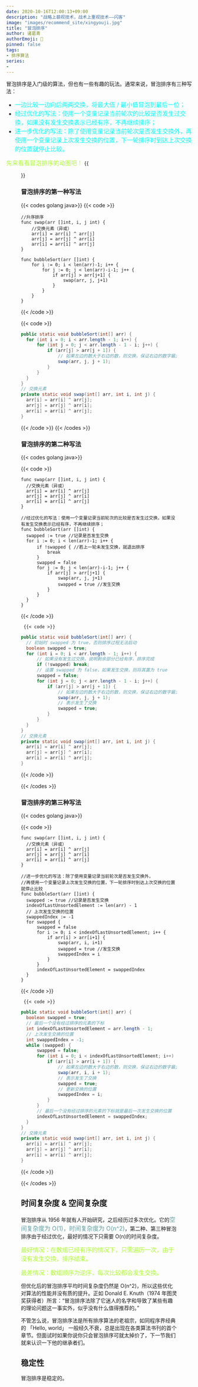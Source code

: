 ```yaml
---
date: 2020-10-16T12:00:13+09:00
description: "战略上藐视技术，战术上重视技术——闪客"
image: "images/recommend_site/xingyouji.jpg"
title: "冒泡排序"
author: 诸葛青
authorEmoji: 🤖
pinned: false
tags:
- 排序算法
series:
-   
---
```

冒泡排序是入门级的算法，但也有一些有趣的玩法。通常来说，冒泡排序有三种写法：
* <font color=Aqua size=3 >一边比较一边向后两两交换，将最大值 / 最小值冒泡到最后一位；</font>
* <font color=Aqua size=3 >经过优化的写法：使用一个变量记录当前轮次的比较是否发生过交换，如果没有发生交换表示已经有序，不再继续排序；</font>
* <font color=Aqua size=3 >进一步优化的写法：除了使用变量记录当前轮次是否发生交换外，再使用一个变量记录上次发生交换的位置，下一轮排序时到达上次交换的位置就停止比较。</font>

<font color=GreenYellow size=3 >先来看看冒泡排序的动图吧！</font>
{{<figure src="/images/sort_gif/BUB.gif">}}

### 冒泡排序的第一种写法

{{< codes golang java>}}
  {{< code >}}
```golang
//升序排序
func swap(arr []int, i, j int) {
	//交换元素（异或）
	arr[i] = arr[i] ^ arr[j]
	arr[j] = arr[j] ^ arr[i]
	arr[i] = arr[i] ^ arr[j]
}

func bubbleSort(arr []int) {
	for i := 0; i < len(arr)-1; i++ {
		for j := 0; j < len(arr)-i-1; j++ {
			if arr[j] > arr[j+1] {
				swap(arr, j, j+1)
			}
		}
	}
}
```
  {{< /code >}}

   {{< code >}}

  ```java
public static void bubbleSort(int[] arr) {
    for (int i = 0; i < arr.length - 1; i++) {
        for (int j = 0; j < arr.length - 1 - i; j++) {
            if (arr[j] > arr[j + 1]) {
                // 如果左边的数大于右边的数，则交换，保证右边的数字最大
                swap(arr, j, j + 1);
            }
        }
    }
}
// 交换元素
private static void swap(int[] arr, int i, int j) {
    arr[i] = arr[i] ^ arr[j];
    arr[j] = arr[j] ^ arr[i];
    arr[i] = arr[i] ^ arr[j];
}
  ```
  {{< /code >}}
{{< /codes >}}
### 冒泡排序的第二种写法

{{< codes golang java>}}

  {{< code >}}

  ```golang
func swap(arr []int, i, j int) {
	//交换元素（异或）
	arr[i] = arr[i] ^ arr[j]
	arr[j] = arr[j] ^ arr[i]
	arr[i] = arr[i] ^ arr[j]
}

//经过优化的写法：使用一个变量记录当前轮次的比较是否发生过交换，如果没有发生交换表示已经有序，不再继续排序；
func bubbleSort(arr []int) {
	swapped := true //记录是否发生交换
	for i := 0; i < len(arr)-1; i++ {
		if !swapped { //若上一轮未发生交换，就退出排序
			break
		}
		swapped = false
		for j := 0; j < len(arr)-i-1; j++ {
			if arr[j] > arr[j+1] {
				swap(arr, j, j+1)
				swapped = true //发生交换
			}
		}
	}
}

  ```
  {{< /code >}}

     {{< code >}}

  ```java
public static void bubbleSort(int[] arr) {
    // 初始时 swapped 为 true，否则排序过程无法启动
    boolean swapped = true;
    for (int i = 0; i < arr.length - 1; i++) {
        // 如果没有发生过交换，说明剩余部分已经有序，排序完成
        if (!swapped) break;
        // 设置 swapped 为 false，如果发生交换，则将其置为 true
        swapped = false;
        for (int j = 0; j < arr.length - 1 - i; j++) {
            if (arr[j] > arr[j + 1]) {
                // 如果左边的数大于右边的数，则交换，保证右边的数字最大
                swap(arr, j, j + 1);
                // 表示发生了交换
                swapped = true;
            }
        }
    }
}
// 交换元素
private static void swap(int[] arr, int i, int j) {
    arr[i] = arr[i] ^ arr[j];
    arr[j] = arr[j] ^ arr[i];
    arr[i] = arr[i] ^ arr[j];
}
  ```
  {{< /code >}}

{{< /codes >}}

### 冒泡排序的第三种写法
{{< codes golang java>}}

  {{< code >}}

  ```golang
func swap(arr []int, i, j int) {
	//交换元素（异或）
	arr[i] = arr[i] ^ arr[j]
	arr[j] = arr[j] ^ arr[i]
	arr[i] = arr[i] ^ arr[j]
}

//进一步优化的写法：除了使用变量记录当前轮次是否发生交换外，
//再使用一个变量记录上次发生交换的位置，下一轮排序时到达上次交换的位置就停止比较
func bubbleSort(arr []int) {
	swapped := true //记录是否发生交换
	indexOfLastUnsortedElement := len(arr) - 1
	// 上次发生交换的位置
	swappedIndex := -1
	for swapped {
		swapped = false
		for i := 0; i < indexOfLastUnsortedElement; i++ {
			if arr[i] > arr[i+1] {
				swap(arr, i, i+1)
				swapped = true //发生交换
				swappedIndex = i
			}
		}
		indexOfLastUnsortedElement = swappedIndex
	}
}
  ```
  {{< /code >}}

     {{< code >}}

  ```java
public static void bubbleSort(int[] arr) {
    boolean swapped = true;
    // 最后一个没有经过排序的元素的下标
    int indexOfLastUnsortedElement = arr.length - 1;
    // 上次发生交换的位置
    int swappedIndex = -1;
    while (swapped) {
        swapped = false;
        for (int i = 0; i < indexOfLastUnsortedElement; i++) {
            if (arr[i] > arr[i + 1]) {
                // 如果左边的数大于右边的数，则交换，保证右边的数字最大
                swap(arr, i, i + 1);
                // 表示发生了交换
                swapped = true;
                // 更新交换的位置
                swappedIndex = i;
            }
        }
        // 最后一个没有经过排序的元素的下标就是最后一次发生交换的位置
        indexOfLastUnsortedElement = swappedIndex;
    }
}
// 交换元素
private static void swap(int[] arr, int i, int j) {
    arr[i] = arr[i] ^ arr[j];
    arr[j] = arr[j] ^ arr[i];
    arr[i] = arr[i] ^ arr[j];
}
  ```
  {{< /code >}}

{{< /codes >}}

## 时间复杂度 & 空间复杂度
冒泡排序从 1956 年就有人开始研究，之后经历过多次优化。它的<font color=CadetBlue size=3 >空间复杂度为 O(1)，时间复杂度为 O(n^2)</font>，第二种、第三种冒泡排序由于经过优化，最好的情况下只需要 O(n)的时间复杂度。

<font color=GreenYellow size=3 >最好情况：在数组已经有序的情况下，只需遍历一次，由于没有发生交换，排序结束。</font>

<font color=GreenYellow size=3 >最差情况：数组顺序为逆序，每次比较都会发生交换。</font>

但优化后的冒泡排序平均时间复杂度仍然是 O(n^2)，所以这些优化对算法的性能并没有质的提升。正如 Donald E. Knuth（1974 年图灵奖获得者）所言：“冒泡排序法除了它迷人的名字和导致了某些有趣的理论问题这一事实外，似乎没有什么值得推荐的。”

不管怎么说，冒泡排序法是所有排序算法的老祖宗，如同程序界经典的 「Hello, world」 一般经久不衰，总是出现在各类算法书刊的首个章节。但面试时如果你说你只会冒泡排序可就太掉价了，下一节我们就来认识一下他的继承者们。

## 稳定性

冒泡排序是稳定的。
